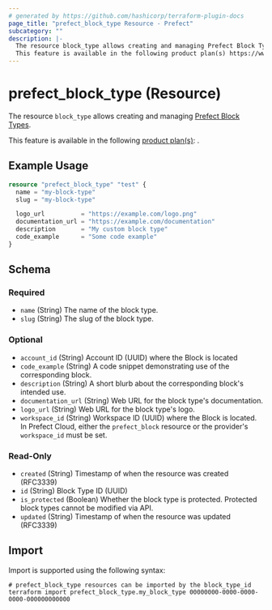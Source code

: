 ```yaml
---
# generated by https://github.com/hashicorp/terraform-plugin-docs
page_title: "prefect_block_type Resource - Prefect"
subcategory: ""
description: |-
  The resource block_type allows creating and managing Prefect Block Types https://docs.prefect.io/latest/concepts/blocks/.
  This feature is available in the following product plan(s) https://www.prefect.io/pricing: .
---
```


# prefect_block_type (Resource)

The resource `block_type` allows creating and managing [Prefect Block Types](https://docs.prefect.io/latest/concepts/blocks/).

This feature is available in the following [product plan(s)](https://www.prefect.io/pricing): .

## Example Usage

```terraform
resource "prefect_block_type" "test" {
  name = "my-block-type"
  slug = "my-block-type"

  logo_url          = "https://example.com/logo.png"
  documentation_url = "https://example.com/documentation"
  description       = "My custom block type"
  code_example      = "Some code example"
}
```

<!-- schema generated by tfplugindocs -->
## Schema

### Required

- `name` (String) The name of the block type.
- `slug` (String) The slug of the block type.

### Optional

- `account_id` (String) Account ID (UUID) where the Block is located
- `code_example` (String) A code snippet demonstrating use of the corresponding block.
- `description` (String) A short blurb about the corresponding block's intended use.
- `documentation_url` (String) Web URL for the block type's documentation.
- `logo_url` (String) Web URL for the block type's logo.
- `workspace_id` (String) Workspace ID (UUID) where the Block is located. In Prefect Cloud, either the `prefect_block` resource or the provider's `workspace_id` must be set.

### Read-Only

- `created` (String) Timestamp of when the resource was created (RFC3339)
- `id` (String) Block Type ID (UUID)
- `is_protected` (Boolean) Whether the block type is protected. Protected block types cannot be modified via API.
- `updated` (String) Timestamp of when the resource was updated (RFC3339)

## Import

Import is supported using the following syntax:

```shell
# prefect_block_type resources can be imported by the block_type_id
terraform import prefect_block_type.my_block_type 00000000-0000-0000-0000-000000000000
```
